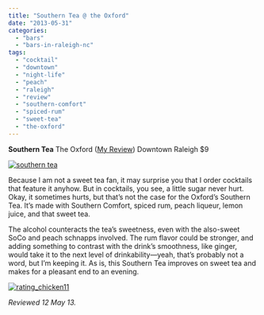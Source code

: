 ```yaml
---
title: "Southern Tea @ the Oxford"
date: "2013-05-31"
categories: 
  - "bars"
  - "bars-in-raleigh-nc"
tags: 
  - "cocktail"
  - "downtown"
  - "night-life"
  - "peach"
  - "raleigh"
  - "review"
  - "southern-comfort"
  - "spiced-rum"
  - "sweet-tea"
  - "the-oxford"
---
```


**Southern Tea** The Oxford ([My Review](http://www.thegourmez.com/2009/09/restaurant-review-the-oxford-downtown-raleigh/)) Downtown Raleigh $9

[![southern tea](http://s3.amazonaws.com/thegourmez-wpmedia/2013/05/southern-tea-381x500.jpg)](http://www.thegourmez.com/2013/05/lemontini-the-oxford/southern-tea/)

Because I am not a sweet tea fan, it may surprise you that I order cocktails that feature it anyhow. But in cocktails, you see, a little sugar never hurt. Okay, it sometimes hurts, but that’s not the case for the Oxford’s Southern Tea. It’s made with Southern Comfort, spiced rum, peach liqueur, lemon juice, and that sweet tea.

The alcohol counteracts the tea’s sweetness, even with the also-sweet SoCo and peach schnapps involved. The rum flavor could be stronger, and adding something to contrast with the drink’s smoothness, like ginger, would take it to the next level of drinkability—yeah, that’s probably not a word, but I’m keeping it. As is, this Southern Tea improves on sweet tea and makes for a pleasant end to an evening.

[![rating_chicken11](http://s3.amazonaws.com/thegourmez-wpmedia/2009/02/rating_chicken11.gif)](http://www.thegourmez.com/2009/02/barten-guestier-private-selection-merlot-2006/rating_chicken11/)

_Reviewed 12 May 13._
